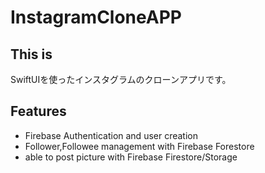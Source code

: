 # InstagramCloneAPP

## This is
SwiftUIを使ったインスタグラムのクローンアプリです。

## Features
* Firebase Authentication and user creation
* Follower,Followee management with Firebase Forestore
* able to post picture with Firebase Firestore/Storage
